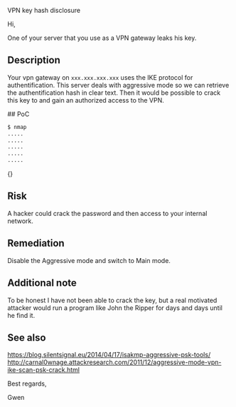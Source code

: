 VPN key hash disclosure



Hi,

One of your server that you use as a VPN gateway leaks his key.


## Description

Your vpn gateway on `xxx.xxx.xxx.xxx` uses the IKE protocol for authentification. This server deals with aggressive mode so we can retrieve the authentification hash in clear text. Then it would be possible to crack this key to and gain an authorized access to the VPN.


## PoC

```sh
$ nmap 
.....
.....
.....
.....
.....
```

{}


## Risk

A hacker could crack the password and then access to your internal network.


## Remediation

Disable the Aggressive mode and switch to Main mode.


## Additional note

To be honest I have not been able to crack the key, but a real motivated attacker would run a program like John the Ripper for days and days until he find it.


## See also

https://blog.silentsignal.eu/2014/04/17/isakmp-aggressive-psk-tools/
http://carnal0wnage.attackresearch.com/2011/12/aggressive-mode-vpn-ike-scan-psk-crack.html



Best regards,

Gwen

